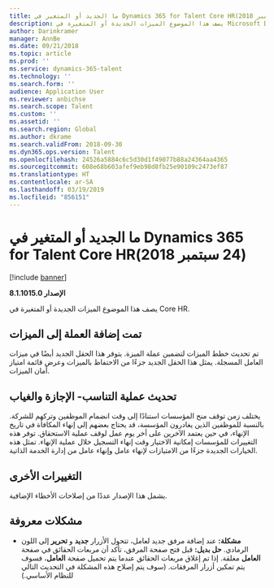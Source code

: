 ```yaml
---
title: ما الجديد أو المتغير في Dynamics 365 for Talent Core HR‏ (24 سبتمبر 2018)
description: يصف هذا الموضوع الميزات الجديدة أو المتغيرة في Microsoft Dynamics 365 for Talent Core HR.
author: Darinkramer
manager: AnnBe
ms.date: 09/21/2018
ms.topic: article
ms.prod: ''
ms.service: dynamics-365-talent
ms.technology: ''
ms.search.form: ''
audience: Application User
ms.reviewer: anbichse
ms.search.scope: Talent
ms.custom: ''
ms.assetid: ''
ms.search.region: Global
ms.author: dkrame
ms.search.validFrom: 2018-09-30
ms.dyn365.ops.version: Talent
ms.openlocfilehash: 24526a5884c6c5d30d1f49077b88a24364aa4365
ms.sourcegitcommit: 608e68b603afef9eb98d8fb25e90109c2473ef87
ms.translationtype: HT
ms.contentlocale: ar-SA
ms.lasthandoff: 03/19/2019
ms.locfileid: "856151"
---
```

# <a name="whats-new-or-changed-in-dynamics-365-for-talent-core-hr-september-24-2018"></a>ما الجديد أو المتغير في Dynamics 365 for Talent Core HR‏ (24 سبتمبر 2018)

[!include [banner](includes/banner.md)]

**الإصدار 8.1.1015.0**

يصف هذا الموضوع الميزات الجديدة أو المتغيرة في Core HR.

## <a name="currency-added-to-benefits"></a>تمت إضافة العملة إلى الميزات

تم تحديث خطط الميزات لتضمين عملة الميزة. يتوفر هذا الحقل الجديد أيضًا في ميزات العامل المسجلة. يمثل هذا الحقل الجديد جزءًا من الاحتفاظ بالميزات وعرض قائمة امتياز أمان الميزات.

## <a name="update-proration-process--leave-and-absence"></a>تحديث عملية التناسب- الإجازة والغياب

يختلف زمن توقف منح المؤسسات استنادًا إلى وقت انضمام الموظفين وتركهم للشركة. بالنسبة للموظفين الذين يغادرون المؤسسة، قد يحتاج بعضهم إلى إنهاء المكافأة في تاريخ الإنهاء، في حين يعتمد الآخرين على أخر يوم عمل لوقف عملية الاستحقاق. توفر هذه التغييرات للمؤسسات إمكانية الاختيار وقت إنهاء التسجيل خلال عملية الإنهاء. تمثل هذه الخيارات الجديدة جزءًا من الامتيازات لإنهاء عامل وإنهاء عامل من إدارة الخدمة الذاتية. 

## <a name="other-changes"></a>التغييرات الأخرى

يشمل هذا الإصدار عددًا من إصلاحات الأخطاء الإضافية.

## <a name="known-issue"></a>مشكلات معروفة​

-   **مشكلة:** عند إضافة مرفق جديد لعامل، تتحول الأزرار **جديد** و **تحرير** إلى اللون الرمادي. **حل بديل:** قبل فتح صفحة المرفق، تأكد أن مربعات الحقائق في صفحة **العامل** مغلقة. إذا تم إغلاق مربعات الحقائق عندما يتم تحميل صفحة **العامل**، فسوف يتم تمكين أزرار المرفقات. (سوف يتم إصلاح هذه المشكلة في التحديث التالي للنظام الأساسي.)
